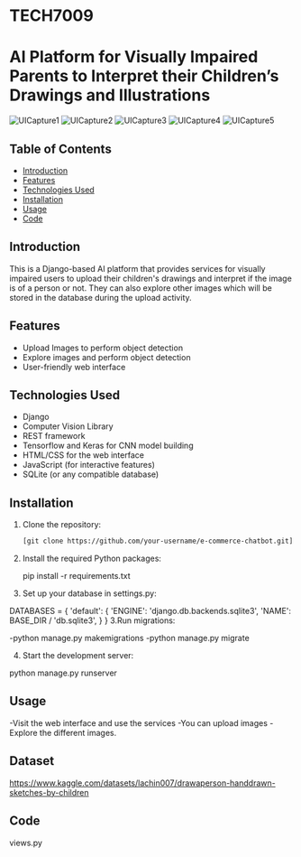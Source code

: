 # TECH7009
# AI Platform for Visually Impaired Parents to Interpret their Children’s Drawings and Illustrations
![UICapture1](https://github.com/TejGitH/TECH7009/assets/128676595/4489b2e6-f51c-4965-9527-3b2d1b452a73)
![UICapture2](https://github.com/TejGitH/TECH7009/assets/128676595/4feb8e63-adca-40e0-b4b8-9bd736062702)
![UICapture3](https://github.com/TejGitH/TECH7009/assets/128676595/f96ed61c-53b1-4dc5-a0c9-e7c0300d3f07)
![UICapture4](https://github.com/TejGitH/TECH7009/assets/128676595/68308fa4-3034-4c4b-ad1b-244c75055d13)
![UICapture5](https://github.com/TejGitH/TECH7009/assets/128676595/f97e5794-4591-4ab8-ada6-7cab2b9dd862)
## Table of Contents
- [Introduction](#introduction)
- [Features](#features)
- [Technologies Used](#technologies-used)
- [Installation](#installation)
- [Usage](#usage)
- [Code](#code)

## Introduction

This is a Django-based AI platform that provides services for visually impaired users to upload their children's drawings and interpret if the image is of a person or not. They can also explore other images which will be stored in the database during the upload activity.

## Features

- Upload Images to perform object detection
- Explore images and perform object detection
- User-friendly web interface

## Technologies Used

- Django
- Computer Vision Library
- REST framework
- Tensorflow and Keras for CNN model building
- HTML/CSS for the web interface
- JavaScript (for interactive features)
- SQLite (or any compatible database)

## Installation

1. Clone the repository:

   ```bash
   [git clone https://github.com/your-username/e-commerce-chatbot.git](https://github.com/TejGitH/TECH7009.git)

1. Install the required Python packages:
   
   pip install -r requirements.txt
2. Set up your database in settings.py:

DATABASES = {
    'default': {
        'ENGINE': 'django.db.backends.sqlite3',
        'NAME': BASE_DIR / 'db.sqlite3',
    }
}
3.Run migrations:

-python manage.py makemigrations
-python manage.py migrate

4. Start the development server:

python manage.py runserver

## Usage
-Visit the web interface and use the services
-You can upload images
-Explore the different images.

## Dataset
https://www.kaggle.com/datasets/lachin007/drawaperson-handdrawn-sketches-by-children

## Code
views.py
